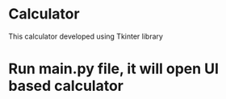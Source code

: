 # Calculator
This calculator developed using Tkinter library

# Run main.py file, it will open UI based calculator